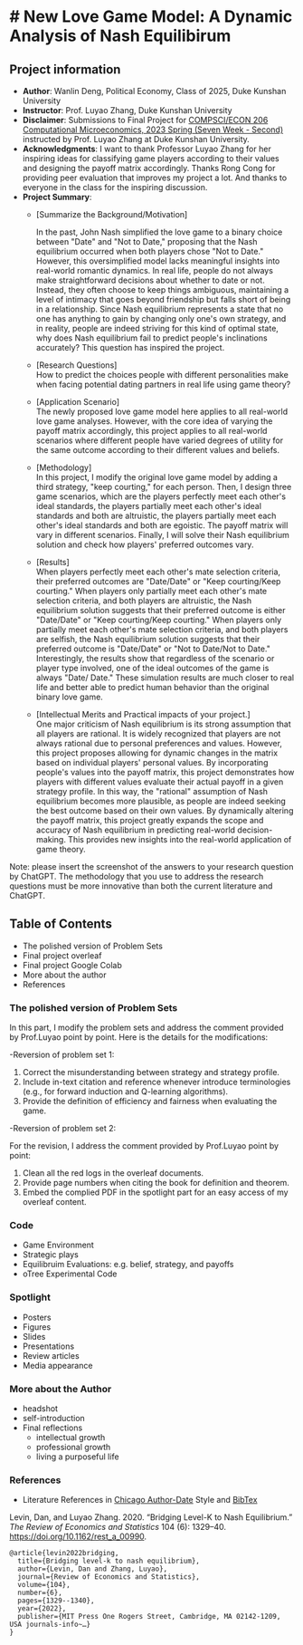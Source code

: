# # New Love Game Model: A Dynamic Analysis of Nash Equilibirum
## Project information
- **Author**: Wanlin Deng, Political Economy, Class of 2025, Duke Kunshan University
- **Instructor**: Prof. Luyao Zhang, Duke Kunshan University
- **Disclaimer**: Submissions to Final Project for [COMPSCI/ECON 206 Computational Microeconomics, 2023 Spring (Seven Week - Second)](https://ce.pubpub.org/) instructed by Prof. Luyao Zhang at Duke Kunshan University.
- **Acknowledgments**: I want to thank Professor Luyao Zhang for her inspiring ideas for classifying game players according to their values and designing the payoff matrix accordingly. Thanks Rong Cong for providing peer evaluation that improves my project a lot. And thanks to everyone in the class for the inspiring discussion.
- **Project Summary**: 
  - [Summarize the Background/Motivation] <br>
  
    In the past, John Nash simplified the love game to a binary choice between "Date" and "Not to Date," proposing that the Nash equilibrium occurred when both players chose "Not to Date." However, this oversimplified model lacks meaningful insights into real-world romantic dynamics. In real life, people do not always make straightforward decisions about whether to date or not. Instead, they often choose to keep things ambiguous, maintaining a level of intimacy that goes beyond friendship but falls short of being in a relationship. Since Nash equilibrium represents a state that no one has anything to gain by changing only one's own strategy, and in reality, people are indeed striving for this kind of optimal state, why does Nash equilibrium fail to predict people's inclinations accurately? This question has inspired the project. <br>
    
  - [Research Questions] <br>
  How to predict the choices people with different personalities make when facing potential dating partners in real life using game theory? <br>
  
  - [Application Scenario] <br>
  The newly proposed love game model here applies to all real-world love game analyses. However, with the core idea of varying the payoff matrix accordingly, this project applies to all real-world scenarios where different people have varied degrees of utility for the same outcome according to their different values and beliefs.<br>
  
  - [Methodology]<br>
  In this project, I modify the original love game model by adding a third strategy, "keep courting," for each person. Then, I design three game scenarios, which are the players perfectly meet each other's ideal standards, the players partially meet each other's ideal standards and both are altruistic, the players partially meet each other's ideal standards and both are egoistic. The payoff matrix will vary in different scenarios. Finally, I will solve their Nash equilibrium solution and check how players' preferred outcomes vary.<br>
  
  - [Results] <br>
  When players perfectly meet each other's mate selection criteria, their preferred outcomes are "Date/Date" or "Keep courting/Keep courting." When players only partially meet each other's mate selection criteria, and both players are altruistic, the Nash equilibrium solution suggests that their preferred outcome is either "Date/Date" or "Keep courting/Keep courting." When players only partially meet each other's mate selection criteria, and both players are selfish, the Nash equilibrium solution suggests that their preferred outcome is "Date/Date" or "Not to Date/Not to Date." Interestingly, the results show that regardless of the scenario or player type involved, one of the ideal outcomes of the game is always "Date/ Date." These simulation results are much closer to real life and better able to predict human behavior than the original binary love game.<br>
  - [Intellectual Merits and Practical impacts of your project.] <br>
  One major criticism of Nash equilibrium is its strong assumption that all players are rational. It is widely recognized that players are not always rational due to personal preferences and values. However, this project proposes allowing for dynamic changes in the matrix based on individual players' personal values. By incorporating people's values into the payoff matrix, this project demonstrates how players with different values evaluate their actual payoff in a given strategy profile. In this way, the "rational" assumption of Nash equilibrium becomes more plausible, as people are indeed seeking the best outcome based on their own values. By dynamically altering the payoff matrix, this project greatly expands the scope and accuracy of Nash equilibrium in predicting real-world decision-making. This provides new insights into the real-world application of game theory.
  
   
Note: please insert the screenshot of the answers to your research question by ChatGPT. The methodology that you use to address the research questions must be more innovative than both the current literature and ChatGPT. 

## Table of Contents

- The polished version of Problem Sets
- Final project overleaf
- Final project Google Colab
- More about the author
- References

### The polished version of Problem Sets
In this part, I modify the problem sets and address the comment provided by Prof.Luyao point by point. Here is the details for the modifications:

-Reversion of problem set 1:<br>

1.	Correct the misunderstanding between strategy and strategy profile.
2.	Include in-text citation and reference whenever introduce terminologies (e.g., for forward induction and Q-learning algorithms).
3.	Provide the definition of efficiency and fairness when evaluating the game.<br>

-Reversion of problem set 2:<br>

For the revision, I address the comment provided by Prof.Luyao point by point:
1.	Clean all the red logs in the overleaf documents.
2.	Provide page numbers when citing the book for definition and theorem.
3.	Embed the complied PDF in the spotlight part for an easy access of my overleaf content.


### Code
- Game Environment
- Strategic plays
- Equilibruim Evaluations: e.g. belief, strategy, and payoffs
- oTree Experimental Code 


### Spotlight
- Posters
- Figures
- Slides
- Presentations
- Review articles
- Media appearance

### More about the Author
- headshot
- self-introduction
- Final reflections 
  - intellectual growth
  - professional growth
  - living a purposeful life

### References

- Literature References in [Chicago Author-Date](https://www.chicagomanualofstyle.org/tools_citationguide/citation-guide-2.html) Style and [BibTex](https://scholar.google.com/) 

Levin, Dan, and Luyao Zhang. 2020. “Bridging Level-K to Nash Equilibrium.” *The Review of Economics and Statistics* 104 (6): 1329–40. https://doi.org/10.1162/rest_a_00990.

```
@article{levin2022bridging,
  title={Bridging level-k to nash equilibrium},
  author={Levin, Dan and Zhang, Luyao},
  journal={Review of Economics and Statistics},
  volume={104},
  number={6},
  pages={1329--1340},
  year={2022},
  publisher={MIT Press One Rogers Street, Cambridge, MA 02142-1209, USA journals-info~…}
}
```

